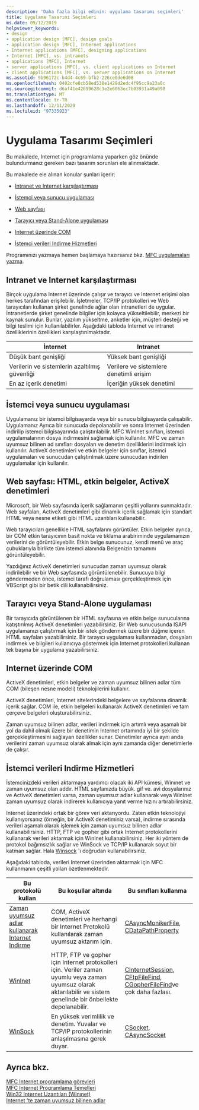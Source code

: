```yaml
---
description: 'Daha fazla bilgi edinin: uygulama tasarımı seçimleri'
title: Uygulama Tasarımı Seçimleri
ms.date: 09/12/2019
helpviewer_keywords:
- design
- application design [MFC], design goals
- application design [MFC], Internet applications
- Internet applications [MFC], designing applications
- Internet [MFC], vs. intranets
- applications [MFC], Internet
- server applications [MFC], vs. client applications on Internet
- client applications [MFC], vs. server applications on Internet
ms.assetid: 9b96172c-b4d4-4c69-bfb2-226ce0de6d08
ms.openlocfilehash: 0402cfe8cb58ed538e1429d2edc4f95cc9a23a0c
ms.sourcegitcommit: d6af41e42699628c3e2e6063ec7b03931a49a098
ms.translationtype: MT
ms.contentlocale: tr-TR
ms.lasthandoff: 12/11/2020
ms.locfileid: "97335923"
---
```

# <a name="application-design-choices"></a>Uygulama Tasarımı Seçimleri

Bu makalede, Internet için programlama yaparken göz önünde bulundurmanız gereken bazı tasarım sorunları ele alınmaktadır.

Bu makalede ele alınan konular şunları içerir:

- [Intranet ve Internet karşılaştırması](#_core_intranet_versus_internet)

- [İstemci veya sunucu uygulaması](#_core_client_or_server_application)

- [Web sayfası](#_core_the_web_page)

- [Tarayıcı veya Stand-Alone uygulaması](#_core_browser_or_standalone)

- [Internet üzerinde COM](#_core_com_on_the_internet)

- [İstemci verileri Indirme Hizmetleri](#_core_client_data_download_services)

Programınızı yazmaya hemen başlamaya hazırsanız bkz. [MFC uygulamaları yazma](writing-mfc-applications.md).

## <a name="intranet-versus-internet"></a><a name="_core_intranet_versus_internet"></a> Intranet ve Internet karşılaştırması

Birçok uygulama Internet üzerinde çalışır ve tarayıcı ve Internet erişimi olan herkes tarafından erişilebilir. İşletmeler, TCP/IP protokolleri ve Web tarayıcıları kullanan şirket genelinde ağlar olan intranetleri de uygular. İntranetlerde şirket genelinde bilgiler için kolayca yükseltilebilir, merkezi bir kaynak sunulur. Bunlar, yazılım yükseltme, anketler için, müşteri desteği ve bilgi teslimi için kullanılabilirler. Aşağıdaki tabloda Internet ve intranet özelliklerinin özellikleri karşılaştırılmaktadır.

|İnternet|Intranet|
|--------------|--------------|
|Düşük bant genişliği|Yüksek bant genişliği|
|Verilerin ve sistemlerin azaltılmış güvenliği|Verilere ve sistemlere denetimli erişim|
|En az içerik denetimi|İçeriğin yüksek denetimi|

## <a name="client-or-server-application"></a><a name="_core_client_or_server_application"></a> İstemci veya sunucu uygulaması

Uygulamanız bir istemci bilgisayarda veya bir sunucu bilgisayarda çalışabilir. Uygulamanız Ayrıca bir sunucuda depolanabilir ve sonra Internet üzerinden indirilip istemci bilgisayarında çalıştırılabilir. MFC WinInet sınıfları, istemci uygulamalarının dosya indirmesini sağlamak için kullanılır. MFC ve zaman uyumsuz bilinen ad sınıfları dosyaları ve denetim özelliklerini indirmek için kullanılır. ActiveX denetimleri ve etkin belgeler için sınıflar, istemci uygulamaları ve sunucudan çalıştırılmak üzere sunucudan indirilen uygulamalar için kullanılır.

## <a name="the-web-page-html-active-documents-activex-controls"></a><a name="_core_the_web_page"></a> Web sayfası: HTML, etkin belgeler, ActiveX denetimleri

Microsoft, bir Web sayfasında içerik sağlamanın çeşitli yollarını sunmaktadır. Web sayfaları, ActiveX denetimleri gibi dinamik içerik sağlamak için standart HTML veya nesne etiketi gibi HTML uzantıları kullanabilir.

Web tarayıcıları genellikle HTML sayfalarını görüntüler. Etkin belgeler ayrıca, bir COM etkin tarayıcının basit nokta ve tıklama arabiriminde uygulamanızın verilerini de görüntüleyebilir. Etkin belge sunucunuz, kendi menü ve araç çubuklarıyla birlikte tüm istemci alanında Belgenizin tamamını görüntüleyebilir.

Yazdığınız ActiveX denetimleri sunucudan zaman uyumsuz olarak indirilebilir ve bir Web sayfasında görüntülenebilir. Sunucuya bilgi göndermeden önce, istemci tarafı doğrulaması gerçekleştirmek için VBScript gibi bir betik dili kullanabilirsiniz.

## <a name="browser-or-stand-alone-application"></a><a name="_core_browser_or_standalone"></a> Tarayıcı veya Stand-Alone uygulaması

Bir tarayıcıda görüntülenen bir HTML sayfasına ve etkin belge sunucularına katıştırılmış ActiveX denetimleri yazabilirsiniz. Bir Web sunucusunda ISAPI uygulamanızı çalıştırmak için bir istek göndermek üzere bir düğme içeren HTML sayfaları yazabilirsiniz. Bir tarayıcı uygulaması kullanmadan, dosyaları indirmek ve bilgileri kullanıcıya göstermek için Internet protokolleri kullanan tek başına bir uygulama yazabilirsiniz.

## <a name="com-on-the-internet"></a><a name="_core_com_on_the_internet"></a> Internet üzerinde COM

ActiveX denetimleri, etkin belgeler ve zaman uyumsuz bilinen adlar tüm COM (bileşen nesne modeli) teknolojilerini kullanır.

ActiveX denetimleri, Internet sitelerindeki belgelere ve sayfalarına dinamik içerik sağlar. COM ile, etkin belgeleri kullanarak ActiveX denetimleri ve tam çerçeve belgeleri oluşturabilirsiniz.

Zaman uyumsuz bilinen adlar, verileri indirmek için artımlı veya aşamalı bir yol da dahil olmak üzere bir denetimin Internet ortamında iyi bir şekilde gerçekleştirmesini sağlayan özellikler sunar. Denetimler ayrıca aynı anda verilerini zaman uyumsuz olarak almak için aynı zamanda diğer denetimlerle de çalışır.

## <a name="client-data-download-services"></a><a name="_core_client_data_download_services"></a> İstemci verileri Indirme Hizmetleri

İstemcinizdeki verileri aktarmaya yardımcı olacak iki API kümesi, Winınet ve zaman uyumsuz olan addır. HTML sayfanızda büyük. gif ve. avi dosyalarınız ve ActiveX denetimleri varsa, zaman uyumsuz adlar kullanarak veya WinInet zaman uyumsuz olarak indirerek kullanıcıya yanıt verme hızını artırabilirsiniz.

Internet üzerindeki ortak bir görev veri aktarıyordu. Zaten etkin teknolojiyi kullanıyorsanız (örneğin, bir ActiveX denetiminiz varsa), indirme sırasında verileri aşamalı olarak işlemek için zaman uyumsuz bilinen adlar kullanabilirsiniz. HTTP, FTP ve gopher gibi ortak Internet protokollerini kullanarak verileri aktarmak için WinInet kullanabilirsiniz. Her iki yöntem de protokol bağımsızlık sağlar ve WinSock ve TCP/IP kullanarak soyut bir katman sağlar. Hala [Winsock](windows-sockets-in-mfc.md) 'ı doğrudan kullanabilirsiniz.

Aşağıdaki tabloda, verileri Internet üzerinden aktarmak için MFC kullanmanın çeşitli yolları özetlenmektedir.

|Bu protokolü kullan|Bu koşullar altında|Bu sınıfları kullanma|
|-----------------------|----------------------------|-------------------------|
|[Zaman uyumsuz adlar kullanarak Internet Indirme](asynchronous-monikers-on-the-internet.md)|COM, ActiveX denetimleri ve herhangi bir Internet Protokolü kullanılarak zaman uyumsuz aktarım için.|[CAsyncMonikerFile](reference/casyncmonikerfile-class.md), [CDataPathProperty](reference/cdatapathproperty-class.md)|
|[WinInet](win32-internet-extensions-wininet.md)|HTTP, FTP ve gopher için Internet protokolleri için. Veriler zaman uyumlu veya zaman uyumsuz olarak aktarılabilir ve sistem genelinde bir önbellekte depolanabilir.|[CInternetSession](reference/cinternetsession-class.md), [CFtpFileFind](reference/cftpfilefind-class.md), [CGopherFileFind](reference/cgopherfilefind-class.md)ve çok daha fazlası.|
|[WinSock](windows-sockets-in-mfc.md)|En yüksek verimlilik ve denetim. Yuvalar ve TCP/IP protokollerinin anlaşılmasına gerek duyar.|[CSocket](reference/csocket-class.md), [CAsyncSocket](reference/casyncsocket-class.md)|

## <a name="see-also"></a>Ayrıca bkz.

[MFC Internet programlama görevleri](mfc-internet-programming-tasks.md)<br/>
[MFC Internet Programlama Temelleri](mfc-internet-programming-basics.md)<br/>
[Win32 Internet Uzantıları (Winınet)](win32-internet-extensions-wininet.md)<br/>
[Internet 'te zaman uyumsuz bilinen adlar](asynchronous-monikers-on-the-internet.md)
